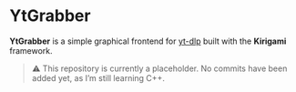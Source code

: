  # YtGrabber

**YtGrabber** is a simple graphical frontend for [yt-dlp](https://github.com/yt-dlp/yt-dlp) built with the **Kirigami** framework.  

> ⚠️ This repository is currently a placeholder. No commits have been added yet, as I’m still learning C++.

